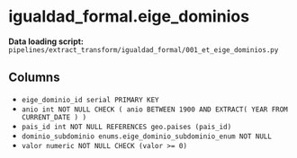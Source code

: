 # igualdad_formal.eige_dominios

**Data loading script:** `pipelines/extract_transform/igualdad_formal/001_et_eige_dominios.py`

## Columns

- `eige_dominio_id serial PRIMARY KEY`
- `anio int NOT NULL CHECK ( anio BETWEEN 1900 AND EXTRACT( YEAR FROM CURRENT_DATE ) )`
- `pais_id int NOT NULL REFERENCES geo.paises (pais_id)`
- `dominio_subdominio enums.eige_dominio_subdominio_enum NOT NULL`
- `valor numeric NOT NULL CHECK (valor >= 0)`
